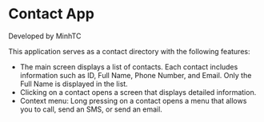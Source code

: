 # Contact App

Developed by MinhTC

This application serves as a contact directory with the following features:

- The main screen displays a list of contacts. Each contact includes information such as ID, Full Name, Phone Number, and Email. Only the Full Name is displayed in the list.
- Clicking on a contact opens a screen that displays detailed information.
- Context menu: Long pressing on a contact opens a menu that allows you to call, send an SMS, or send an email.